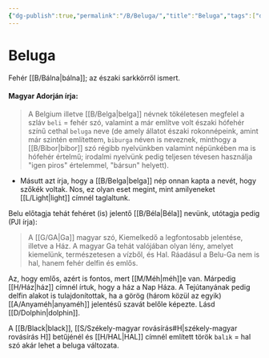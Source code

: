 ```yaml
---
{"dg-publish":true,"permalink":"/B/Beluga/","title":"Beluga","tags":["dg_uploaded"],"created":"2023-12-02T04:16","updated":"2023-12-02T04:16"}
---
```



# Beluga

Fehér [[B/Bálna\|bálna]]; az északi sarkkörről ismert.  

#### Magyar Adorján írja:  

> A Belgium illetve [[B/Belga\|belga]] névnek tökéletesen megfelel a szláv `beli` = fehér szó, valamint a már említve volt északi hófehér színű cethal `beluga` neve (de amely állatot északi rokonnépeink, amint már szintén említettem, `biburga` néven is neveznek, minthogy a [[B/Bíbor\|bibor]] szó régibb nyelvünkben valamint népünkében ma is hófehér értelmű; irodalmi nyelvünk pedig teljesen tévesen használja "igen piros" értelemmel, "bársun" helyett).  
- Másutt azt írja, hogy a [[B/Belga\|belga]] nép onnan kapta a nevét, hogy szőkék voltak. Nos, ez olyan eset megint, mint amilyeneket [[L/Light\|light]] címnél taglaltunk.

Belu előtagja tehát fehéret (is) jelentő [[B/Béla\|Béla]] nevünk, utótagja pedig (PJI írja):  
> A [[G/GA\|Ga]] magyar szó, Kiemelkedő a legfontosabb jelentése, illetve a Ház. A magyar Ga tehát valójában olyan lény, amelyet kiemelünk, természetesen a vízből, és Hal. Ráadásul a Belu-Ga nem is hal, hanem fehér delfin és emlős.  

Az, hogy emlős, azért is fontos, mert [[M/Méh\|méh]]e van. Márpedig [[H/Ház\|ház]] címnél írtuk, hogy a ház a Nap Háza. A Tejútanyának pedig delfin alakot is tulajdonítottak, ha a görög (három közül az egyik) [[A/Anyaméh\|anyaméh]] jelentésű szavát belőle képezte. Lásd [[D/Dolphin\|dolphin]].  

A [[B/Black\|black]], [[S/Székely-magyar rovásírás#H\|székely-magyar rovásírás H]] betűjénél és [[H/HAL\|HAL]] címnél említett török `balık` = hal szó akár lehet a beluga változata.  